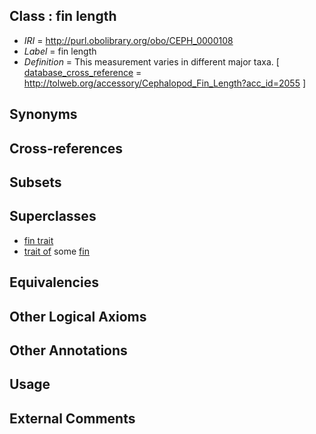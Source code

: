
## Class : fin length

 * *IRI* = http://purl.obolibrary.org/obo/CEPH_0000108
 * *Label* = fin length
 * *Definition* = This measurement varies in different major taxa.        [ [database_cross_reference](../../ef/oboInOwl#hasDbXref.md) = http://tolweb.org/accessory/Cephalopod_Fin_Length?acc_id=2055 ]

## Synonyms


## Cross-references


## Subsets


## Superclasses

 * [fin trait](../../CEPH/63/CEPH_0001063.md)
 * [trait of](../../ceph#trait/of/ceph#trait_of.md) some [fin](../../CEPH/12/CEPH_0000112.md)

## Equivalencies


## Other Logical Axioms


## Other Annotations


## Usage


## External Comments


